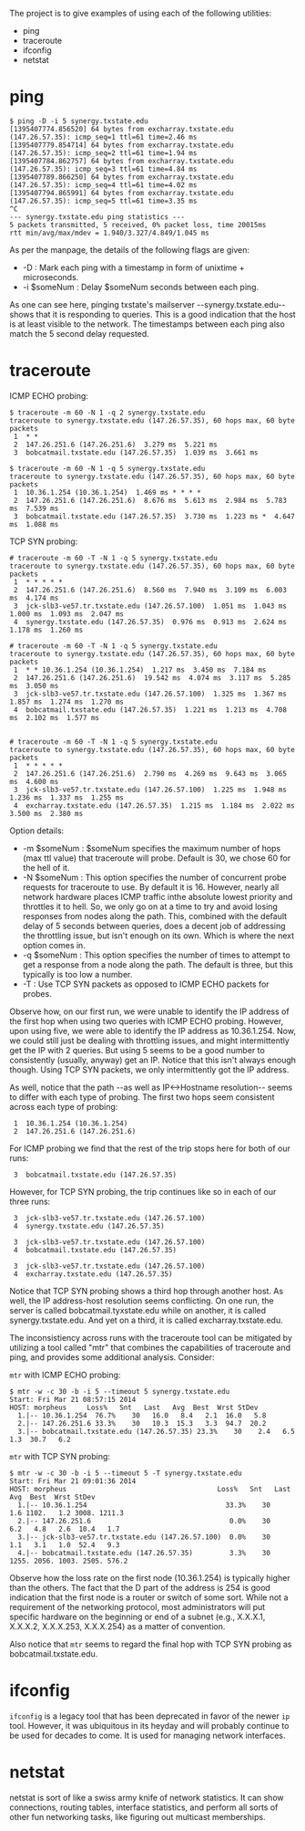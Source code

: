 The project is to give examples of using each of the following utilities:

  * ping
  * traceroute
  * ifconfig
  * netstat

ping
====

    $ ping -D -i 5 synergy.txstate.edu
    [1395407774.856520] 64 bytes from excharray.txstate.edu (147.26.57.35): icmp_seq=1 ttl=61 time=2.46 ms
    [1395407779.854714] 64 bytes from excharray.txstate.edu (147.26.57.35): icmp_seq=2 ttl=61 time=1.94 ms
    [1395407784.862757] 64 bytes from excharray.txstate.edu (147.26.57.35): icmp_seq=3 ttl=61 time=4.84 ms
    [1395407789.866250] 64 bytes from excharray.txstate.edu (147.26.57.35): icmp_seq=4 ttl=61 time=4.02 ms
    [1395407794.865991] 64 bytes from excharray.txstate.edu (147.26.57.35): icmp_seq=5 ttl=61 time=3.35 ms
    ^C
    --- synergy.txstate.edu ping statistics ---
    5 packets transmitted, 5 received, 0% packet loss, time 20015ms
    rtt min/avg/max/mdev = 1.940/3.327/4.849/1.045 ms

As per the manpage, the details of the following flags are given:

  * -D : Mark each ping with a timestamp in form of unixtime + microseconds.
  * -i $someNum : Delay $someNum seconds between each ping.

As one can see here, pinging txstate's mailserver --synergy.txstate.edu-- 
shows that it is responding to queries. This is a good indication that the host 
is at least visible to the network. The timestamps between each ping also 
match the 5 second delay requested.

traceroute
==========

ICMP ECHO probing:

    $ traceroute -m 60 -N 1 -q 2 synergy.txstate.edu
    traceroute to synergy.txstate.edu (147.26.57.35), 60 hops max, 60 byte packets
     1  * *
     2  147.26.251.6 (147.26.251.6)  3.279 ms  5.221 ms
     3  bobcatmail.txstate.edu (147.26.57.35)  1.039 ms  3.661 ms

    $ traceroute -m 60 -N 1 -q 5 synergy.txstate.edu
    traceroute to synergy.txstate.edu (147.26.57.35), 60 hops max, 60 byte packets
     1  10.36.1.254 (10.36.1.254)  1.469 ms * * * *
     2  147.26.251.6 (147.26.251.6)  8.676 ms  5.613 ms  2.984 ms  5.783 ms  7.539 ms
     3  bobcatmail.txstate.edu (147.26.57.35)  3.730 ms  1.223 ms *  4.647 ms  1.088 ms

TCP SYN probing:

    # traceroute -m 60 -T -N 1 -q 5 synergy.txstate.edu
    traceroute to synergy.txstate.edu (147.26.57.35), 60 hops max, 60 byte packets
     1  * * * * *
     2  147.26.251.6 (147.26.251.6)  8.560 ms  7.940 ms  3.109 ms  6.003 ms  4.174 ms
     3  jck-slb3-ve57.tr.txstate.edu (147.26.57.100)  1.051 ms  1.043 ms  1.000 ms  1.093 ms  2.047 ms
     4  synergy.txstate.edu (147.26.57.35)  0.976 ms  0.913 ms  2.624 ms  1.178 ms  1.260 ms

    # traceroute -m 60 -T -N 1 -q 5 synergy.txstate.edu
    traceroute to synergy.txstate.edu (147.26.57.35), 60 hops max, 60 byte packets
     1  * * 10.36.1.254 (10.36.1.254)  1.217 ms  3.450 ms  7.184 ms
     2  147.26.251.6 (147.26.251.6)  19.542 ms  4.074 ms  3.117 ms  5.285 ms  3.050 ms
     3  jck-slb3-ve57.tr.txstate.edu (147.26.57.100)  1.325 ms  1.367 ms  1.857 ms  1.274 ms  1.270 ms
     4  bobcatmail.txstate.edu (147.26.57.35)  1.221 ms  1.213 ms  4.708 ms  2.102 ms  1.577 ms


    # traceroute -m 60 -T -N 1 -q 5 synergy.txstate.edu
    traceroute to synergy.txstate.edu (147.26.57.35), 60 hops max, 60 byte packets
     1  * * * * *
     2  147.26.251.6 (147.26.251.6)  2.790 ms  4.269 ms  9.643 ms  3.065 ms  4.600 ms
     3  jck-slb3-ve57.tr.txstate.edu (147.26.57.100)  1.225 ms  1.948 ms  1.236 ms  1.337 ms  1.255 ms
     4  excharray.txstate.edu (147.26.57.35)  1.215 ms  1.184 ms  2.022 ms  3.500 ms  2.380 ms

Option details:

  * -m $someNum : $someNum specifies the maximum number of hops (max ttl value)
    that traceroute will probe. Default is 30, we chose 60 for the hell of 
it. 
  * -N $someNum : This option specifies the number of concurrent probe requests
    for traceroute to use. By default it is 16. However, nearly all network
hardware places ICMP traffic inthe absolute lowest priority and throttles it to
hell. So, we only go on at a time to try and avoid losing responses from nodes
along the path. This, combined with the default delay of 5 seconds between
queries, does a decent job of addressing the throttling issue, but isn't enough
on its own. Which is where the next option comes in.
  * -q $someNum : This option specifies the number of times to attempt to get 
a response from a node along the path. The default is three, but this 
typically is too low a number.
  * -T : Use TCP SYN packets as opposed to ICMP ECHO packets for probes.

Observe how, on our first run, we were unable to identify the IP address of the
first hop when using two queries with ICMP ECHO probing. However, upon using
five, we were able to identify the IP address as 10.36.1.254. Now, we could
still just be dealing with throttling issues, and might intermittently get the
IP with 2 queries. But using 5 seems to be a good number to consistently
(usually, anyway) get an IP.  Notice that this isn't always enough though.
Using TCP SYN packets, we only intermittently got the IP address.

As well, notice that the path --as well as IP<->Hostname resolution-- seems 
to differ with each type of probing. The first two hops seem consistent 
across each type of probing:

     1  10.36.1.254 (10.36.1.254)
     2  147.26.251.6 (147.26.251.6)

For ICMP probing we find that the rest of the trip stops here for both of our
runs:

     3  bobcatmail.txstate.edu (147.26.57.35)

However, for TCP SYN probing, the trip continues like so in each of our 
three runs:

     3  jck-slb3-ve57.tr.txstate.edu (147.26.57.100)
     4  synergy.txstate.edu (147.26.57.35)

     3  jck-slb3-ve57.tr.txstate.edu (147.26.57.100)
     4  bobcatmail.txstate.edu (147.26.57.35)

     3  jck-slb3-ve57.tr.txstate.edu (147.26.57.100)
     4  excharray.txstate.edu (147.26.57.35)


Notice that TCP SYN probing shows a third hop through another host. As well, 
the IP address-host resolution seems conflicting. On one run, the server is 
called bobcatmail.tyxstate.edu while on another, it is called 
synergy.txstate.edu. And yet on a third, it is called excharray.txstate.edu.

The inconsistiency across runs with the traceroute tool can be mitigated by 
utilizing a tool called "mtr" that combines the capabilities of traceroute and 
ping, and provides some additional analysis. Consider:

`mtr` with ICMP ECHO probing:

    $ mtr -w -c 30 -b -i 5 --timeout 5 synergy.txstate.edu
    Start: Fri Mar 21 08:57:15 2014
    HOST: morpheus     Loss%   Snt   Last   Avg  Best  Wrst StDev
      1.|-- 10.36.1.254  76.7%    30   16.0   8.4   2.1  16.0   5.8
      2.|-- 147.26.251.6 33.3%    30   10.3  15.3   3.3  94.7  20.2
      3.|-- bobcatmail.txstate.edu (147.26.57.35) 23.3%    30    2.4   6.5   1.3  30.7   6.2

`mtr` with TCP SYN probing:

    $ mtr -w -c 30 -b -i 5 --timeout 5 -T synergy.txstate.edu
    Start: Fri Mar 21 09:01:36 2014
    HOST: morpheus                                     Loss%   Snt   Last   Avg  Best  Wrst StDev
      1.|-- 10.36.1.254                                  33.3%    30    1.6 1102.   1.2 3008. 1211.3
      2.|-- 147.26.251.6                                  0.0%    30    6.2   4.8   2.6  10.4   1.7
      3.|-- jck-slb3-ve57.tr.txstate.edu (147.26.57.100)  0.0%    30    1.1   3.1   1.0  52.4   9.3
      4.|-- bobcatmail.txstate.edu (147.26.57.35)         3.3%    30  1255. 2056. 1003. 2505. 576.2


Observe how the loss rate on the first node (10.36.1.254) is typically higher
than the others.  The fact that the D part of the address is 254 is good
indication that the first node is a router or switch of some sort. While not a
requirement of the networking protocol, most administrators will put specific
hardware on the beginning or end of a subnet (e.g., X.X.X.1, X.X.X.2,
X.X.X.253, X.X.X.254) as a matter of convention.

Also notice that `mtr` seems to regard the final hop with TCP SYN probing as 
bobcatmail.txstate.edu.

ifconfig
========

`ifconfig` is a legacy tool that has been deprecated in favor of the newer `ip`
tool. However, it was ubiquitous in its heyday and will probably continue to be
used for decades to come. It is used for managing network interfaces.

netstat
=======

netstat is sort of like a swiss army knife of network statistics. It can 
show connections, routing tables, interface statistics, and perform all sorts 
of other fun networking tasks, like figuring out multicast memberships.
